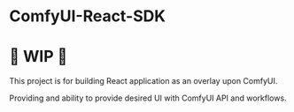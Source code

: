 # ComfyUI-React-SDK

# 🚦 WIP 🚦

This project is for building React application as an overlay upon ComfyUI.

Providing and ability to provide desired UI with ComfyUI API and workflows.

